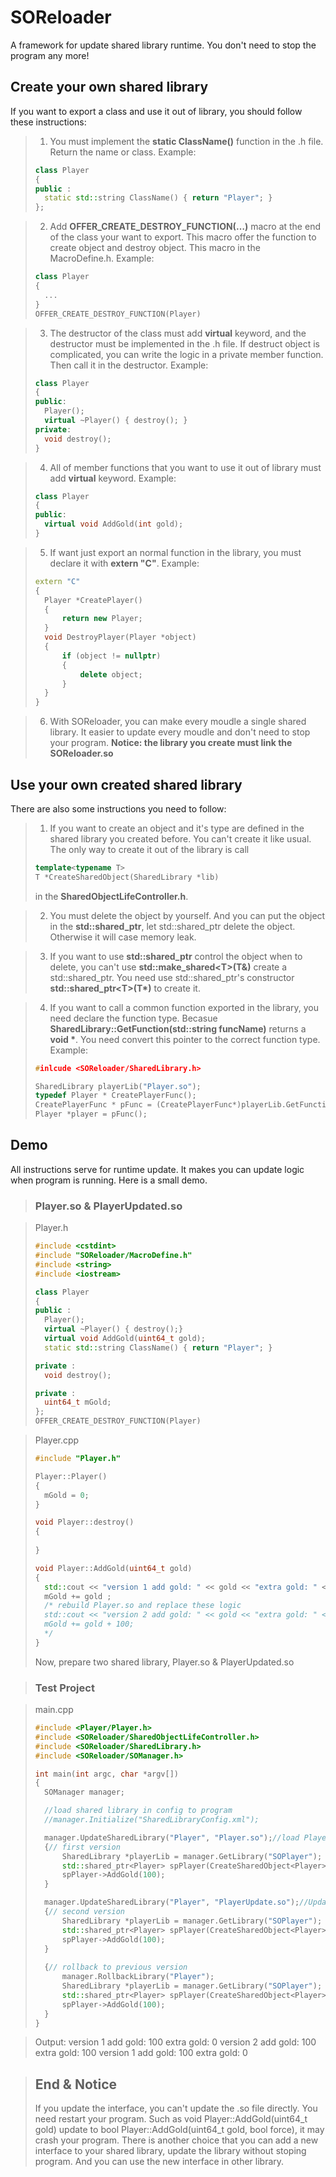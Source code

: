 # SOReloader
A framework for update shared library runtime. You don't need to stop the program any more!

## Create your own shared library
If you want to export a class and use it out of library, you should follow these instructions:

> 1.    You must implement the **static ClassName()** function in the .h file. Return the name or class.
> Example:
> ```C++
> class Player
> {
> public :
>   static std::string ClassName() { return "Player"; }
> };
> ```

> 2.    Add **OFFER_CREATE_DESTROY_FUNCTION(…)** macro at the end of the class your want to export. This macro offer the function to create object and destroy object. This macro in the MacroDefine.h.
> Example:
> ```C++
> class Player
> {
>   ...
> }
> OFFER_CREATE_DESTROY_FUNCTION(Player)
> ```

> 3.    The destructor of the class must add **virtual** keyword, and the destructor must be implemented in the .h file. If destruct object is complicated, you can write the logic in a private member function. Then call it in the destructor.
> Example:
> ```C++
> class Player
> {
> public:
>   Player();
>   virtual ~Player() { destroy(); }
> private:
>	void destroy();
> }
> ```

> 4.    All of member functions that you want to use it out of library must add **virtual** keyword.
> Example:
> ```C++
> class Player
> {
> public:
>   virtual void AddGold(int gold);
> }
> ```

> 5.    If want just export an normal function in the library, you must declare it with **extern "C"**.
> Example:
> ```C++
> extern "C"
> {
>   Player *CreatePlayer()
>   {
>       return new Player;
>   }
>   void DestroyPlayer(Player *object)
>   {
>       if (object != nullptr)
>       {
>           delete object;
>       }
>   }
> }
> ```

> 6.    With SOReloader, you can make every moudle a single shared library. It easier to update every moudle and don't need to stop your program. **Notice: the library you create must link the SOReloader.so**

## Use your own created shared library
There are also some instructions you need to follow:

> 1.    If you want to create an object and it's type are defined in the shared library you created before. You can't create it like usual. The only way to create it out of the library is call
> ```C++
> template<typename T>
> T *CreateSharedObject(SharedLibrary *lib)
> ```
> in the **SharedObjectLifeController.h**.

> 2.    You must delete the object by yourself. And you can put the object in the **std::shared_ptr**, let std::shared_ptr delete the object. Otherwise it will case memory leak.

> 3.    If you want to use **std::shared_ptr** control the object when to delete, you can't use **std::make_shared\<T>(T&)** create a std::shared_ptr. You need use std::shared_ptr's constructor **std::shared_ptr\<T>(T\*)** to create it.

> 4.    If you want to call a common function exported in the library, you need declare the function type. Becasue **SharedLibrary::GetFunction(std::string funcName)** returns a **void \***. You need convert this pointer to the correct function type.
> Example:
> ```C++
> #inlcude <SOReloader/SharedLibrary.h>
> 
> SharedLibrary playerLib("Player.so");
> typedef Player * CreatePlayerFunc();
> CreatePlayerFunc * pFunc = (CreatePlayerFunc*)playerLib.GetFunction("CreatePlayer");
> Player *player = pFunc();
> ```

## Demo
All instructions serve for runtime update. It makes you can update logic when program is running. Here is a small demo.

> ### Player.so & PlayerUpdated.so

> Player.h
> ```C++
> #include <cstdint>
> #include "SOReloader/MacroDefine.h"
> #include <string>
> #include <iostream>
> 
> class Player
> {
> public :
>	Player();
>	virtual ~Player() { destroy();}
>   virtual void AddGold(uint64_t gold);
>   static std::string ClassName() { return "Player"; }
>
> private :
>	void destroy();
>
> private :
>   uint64_t mGold;
> };
> OFFER_CREATE_DESTROY_FUNCTION(Player)
> ```

> Player.cpp
> ```C++
> #include "Player.h"
> 
> Player::Player()
> {
>	mGold = 0;
> }
>
> void Player::destroy()
> {
> 	
> }
>
> void Player::AddGold(uint64_t gold)
> {
>	std::cout << "version 1 add gold: " << gold << "extra gold: " << "0" <<std::endl;
>	mGold += gold ;
>   /* rebuild Player.so and replace these logic
>	std::cout << "version 2 add gold: " << gold << "extra gold: " << "100" <<std::endl;
>	mGold += gold + 100;
>   */
> }
> ```
> Now, prepare two shared library, Player.so & PlayerUpdated.so

> ### Test Project

> main.cpp
> ```C++
> #include <Player/Player.h>
> #include <SOReloader/SharedObjectLifeController.h>
> #include <SOReloader/SharedLibrary.h>
> #include <SOReloader/SOManager.h>
>
> int main(int argc, char *argv[])
> {
>   SOManager manager;
>
>   //load shared library in config to program
>   //manager.Initialize("SharedLibraryConfig.xml");
>
>   manager.UpdateSharedLibrary("Player", "Player.so");//load Player.so
>   {// first version
>       SharedLibrary *playerLib = manager.GetLibrary("SOPlayer");
>       std::shared_ptr<Player> spPlayer(CreateSharedObject<Player>(playerLib));
>       spPlayer->AddGold(100);
>   }
>
>   manager.UpdateSharedLibrary("Player", "PlayerUpdate.so");//Update the Player.so with PlayerUpdate.so
>   {// second version
>       SharedLibrary *playerLib = manager.GetLibrary("SOPlayer");
>       std::shared_ptr<Player> spPlayer(CreateSharedObject<Player>(playerLib));
>       spPlayer->AddGold(100);
>   }
>   
>   {// rollback to previous version
>       manager.RollbackLibrary("Player");
>       SharedLibrary *playerLib = manager.GetLibrary("SOPlayer");
>       std::shared_ptr<Player> spPlayer(CreateSharedObject<Player>(playerLib));
>       spPlayer->AddGold(100);
>   }
> }
> ```

> Output:
> version 1 add gold: 100 extra gold: 0
> version 2 add gold: 100 extra gold: 100
> version 1 add gold: 100 extra gold: 0

> ## End & Notice
> If you update the interface, you can't update the .so file directly. You need restart your program. Such as void Player::AddGold(uint64_t gold) update to bool Player::AddGold(uint64_t gold, bool force), it may crash your program. There is another choice that you can add a new interface to your shared library, update the library without stoping program. And you can use the new interface in other library.

